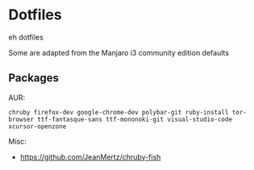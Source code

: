 # Dotfiles

eh dotfiles

Some are adapted from the Manjaro i3 community edition defaults

## Packages

AUR:

```
chruby firefox-dev google-chrome-dev polybar-git ruby-install tor-browser ttf-fantasque-sans ttf-mononoki-git visual-studio-code xcursor-openzone
```

Misc:

 - https://github.com/JeanMertz/chruby-fish
